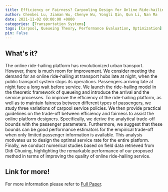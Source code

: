 ```yaml
---
title: Efficiency or Fairness? Carpooling Design for Online Ride-hailing Platform in Transport Hubs at Midnight
author: Chenbei Lu, Jiaman Wu, Chenye Wu, Yongli Qin, Qun Li, Nan Ma
date: 2021-11-02 00:00:00 +0800
categories: [Transportation Systems]
tags: [Carpool, Queueing Theory, Performance Evaluation, Optimization]
pin: False
---
```


## What's it?

The online ride-hailing platform has revolutionized urban transport. However, there is much room for improvement. We consider meeting the demand for an online ride-hailing at transport hubs late at night, when the public transport system stops its operations. Passengers arriving late at night face a long wait before service. We launch the ride-hailing model in the theoretic framework of queueing and introduce the arrival and the service processes. To improve the efficiency of the ride-hailing platform, as well as to maintain fairness between different types of passengers, we study three variations of carpool service policies. We then provide practical guidelines on the trade-off between efficiency and fairness to assist the online platform designers. Specifically, we derive the analytical trade-off bounds with the passenger parameters. Furthermore, we suggest that these bounds can be good performance estimators for the empirical trade-off when only limited passenger information is available. This analysis motivates us to design the optimal service rate for the entire platform. Finally, we conduct numerical studies based on field data retrieved from Didi Chuxing, highlighting the remarkable performance of our proposed method in terms of improving the quality of online ride-hailing service.

## Link for more!
For more information please refer to [Full Paper](https://dl.acm.org/doi/abs/10.1145/3474717.3483953).

